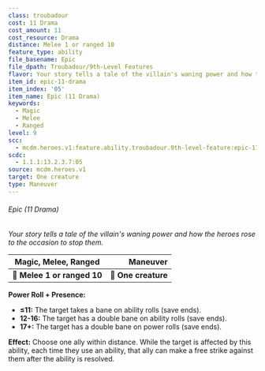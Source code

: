 ```yaml
---
class: troubadour
cost: 11 Drama
cost_amount: 11
cost_resource: Drama
distance: Melee 1 or ranged 10
feature_type: ability
file_basename: Epic
file_dpath: Troubadour/9th-Level Features
flavor: Your story tells a tale of the villain's waning power and how the heroes rose to the occasion to stop them.
item_id: epic-11-drama
item_index: '05'
item_name: Epic (11 Drama)
keywords:
  - Magic
  - Melee
  - Ranged
level: 9
scc:
  - mcdm.heroes.v1:feature.ability.troubadour.9th-level-feature:epic-11-drama
scdc:
  - 1.1.1:13.2.3.7:05
source: mcdm.heroes.v1
target: One creature
type: Maneuver
---
```


###### Epic (11 Drama)

*Your story tells a tale of the villain's waning power and how the heroes rose to the occasion to stop them.*

| **Magic, Melee, Ranged**    |        **Maneuver** |
| --------------------------- | ------------------: |
| **📏 Melee 1 or ranged 10** | **🎯 One creature** |

**Power Roll + Presence:**

- **≤11:** The target takes a bane on ability rolls (save ends).
- **12-16:** The target has a double bane on ability rolls (save ends).
- **17+:** The target has a double bane on power rolls (save ends).

**Effect:** Choose one ally within distance. While the target is affected by this ability, each time they use an ability, that ally can make a free strike against them after the ability is resolved.
